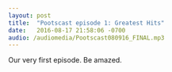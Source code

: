 ```yaml
---
layout: post
title:  "Pootscast episode 1: Greatest Hits"
date:   2016-08-17 21:58:06 -0700
audio: /audiomedia/Pootscast080916_FINAL.mp3
---
```


Our very first episode. Be amazed.
